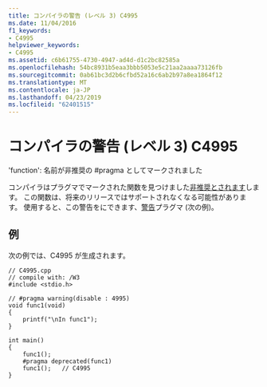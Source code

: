 ```yaml
---
title: コンパイラの警告 (レベル 3) C4995
ms.date: 11/04/2016
f1_keywords:
- C4995
helpviewer_keywords:
- C4995
ms.assetid: c6b61755-4730-4947-ad4d-d1c2bc82585a
ms.openlocfilehash: 54bc8931b5eaa3bbb5053e5c21aa2aaaa73126fb
ms.sourcegitcommit: 0ab61bc3d2b6cfbd52a16c6ab2b97a8ea1864f12
ms.translationtype: MT
ms.contentlocale: ja-JP
ms.lasthandoff: 04/23/2019
ms.locfileid: "62401515"
---
```

# <a name="compiler-warning-level-3-c4995"></a>コンパイラの警告 (レベル 3) C4995

'function': 名前が非推奨の #pragma としてマークされました

コンパイラはプラグマでマークされた関数を見つけました[非推奨とされます](../../preprocessor/deprecated-c-cpp.md)します。 この関数は、将来のリリースではサポートされなくなる可能性があります。 使用すると、この警告をにできます、[警告](../../preprocessor/warning.md)プラグマ (次の例)。

## <a name="example"></a>例

次の例では、C4995 が生成されます。

```
// C4995.cpp
// compile with: /W3
#include <stdio.h>

// #pragma warning(disable : 4995)
void func1(void)
{
    printf("\nIn func1");
}

int main()
{
    func1();
    #pragma deprecated(func1)
    func1();   // C4995
}
```